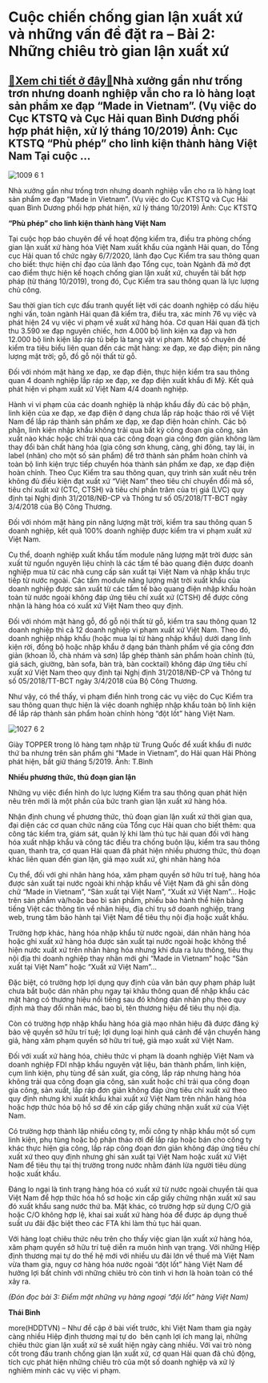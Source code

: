 Cuộc chiến chống gian lận xuất xứ và những vấn đề đặt ra – Bài 2: Những chiêu trò gian lận xuất xứ
==================================================================================================

[:gift:Xem chi tiết ở đây:gift:](https://hddtvn.com/cuoc-chien-chong-gian-lan-xuat-xu-va-nhung-van-de-dat-ra-bai-2-nhung-chieu-tro-gian-lan-xuat-xu/)Nhà xưởng gần như trống trơn nhưng doanh nghiệp vẫn cho ra lò hàng loạt sản phẩm xe đạp “Made in Vietnam”. (Vụ việc do Cục KTSTQ và Cục Hải quan Bình Dương phối hợp phát hiện, xử lý tháng 10/2019) Ảnh: Cục KTSTQ “Phù phép” cho linh kiện thành hàng Việt Nam Tại cuộc …
---------------------------------------------------------------------------------------------------------------------------------------------------------------------------------------------------------------------------------------------------------------------------






![1009 6 1](https://haiquanonline.com.vn/stores/news_dataimages/anhnd/072020/08/18/in_article/1009_6-1.jpg?rt=20200709103555 "Nhà xưởng gần như trống trơn nhưng doanh nghiệp vẫn cho ra lò hàng loạt sản phẩm xe đạp “Made in Vietnam”. (Vụ việc do Cục KTSTQ và Cục Hải quan Bình Dương phối hợp phát hiện, xử lý) 	Ảnh: Cục KTSTQ")


Nhà xưởng gần như trống trơn nhưng doanh nghiệp vẫn cho ra lò hàng loạt sản phẩm xe đạp “Made in Vietnam”. (Vụ việc do Cục KTSTQ và Cục Hải quan Bình Dương phối hợp phát hiện, xử lý tháng 10/2019) Ảnh: Cục KTSTQ



**“Phù phép” cho linh kiện thành hàng Việt Nam**


Tại cuộc họp báo chuyên đề về hoạt động kiểm tra, điều tra phòng chống gian lận xuất xứ hàng hóa Việt Nam xuất khẩu của ngành Hải quan, do Tổng cục Hải quan tổ chức ngày 6/7/2020, lãnh đạo Cục Kiểm tra sau thông quan cho biết: thực hiện chỉ đạo của lãnh đạo Tổng cục, toàn Ngành đã mở đợt cao điểm thực hiện kế hoạch chống gian lận xuất xứ, chuyển tải bất hợp pháp (từ tháng 10/2019), trong đó, Cục Kiểm tra sau thông quan là lực lượng chủ công.


Sau thời gian tích cực đấu tranh quyết liệt với các doanh nghiệp có dấu hiệu nghi vấn, toàn ngành Hải quan đã kiểm tra, điều tra, xác minh 76 vụ việc và phát hiện 24 vụ việc vi phạm về xuất xứ hàng hóa. Cơ quan Hải quan đã tịch thu 3.590 xe đạp nguyên chiếc, hơn 4.000 bộ linh kiện xa đạp và hơn 12.000 bộ linh kiện lắp ráp tủ bếp là tang vật vi phạm. Một số chuyên đề kiểm tra tiêu biểu liên quan đến các mặt hàng: xe đạp, xe đạp điện; pin năng lượng mặt trời; gỗ, đồ gỗ nội thất từ gỗ.


Đối với nhóm mặt hàng xe đạp, xe đạp điện, thực hiện kiểm tra sau thông quan 4 doanh nghiệp lắp ráp xe đạp, xe đạp điện xuất khẩu đi Mỹ. Kết quả phát hiện vi phạm xuất xứ Việt Nam 4/4 doanh nghiệp.


Hành vi vi phạm của các doanh nghiệp là nhập khẩu đầy đủ các bộ phận, linh kiện của xe đạp, xe đạp điện ở dạng chưa lắp ráp hoặc tháo rời về Việt Nam để lắp ráp thành sản phẩm xe đạp, xe đạp điện hoàn chỉnh. Các bộ phận, linh kiện nhập khẩu không trải qua bất kỳ công đoạn gia công, sản xuất nào khác hoặc chỉ trải qua các công đoạn gia công đơn giản không làm thay đổi bản chất hàng hóa (gia công sơn khung, càng, ghi đông, tay lái, in label (nhãn) cho một số sản phẩm) để trở thành sản phẩm hoàn chỉnh và toàn bộ linh kiện trực tiếp chuyển hóa thành sản phẩm xe đạp, xe đạp điện hoàn chỉnh. Theo Cục Kiểm tra sau thông quan, quy trình sản xuất nêu trên không đủ điều kiện đạt xuất xứ “Việt Nam” theo tiêu chí chuyển đổi mã số, tiêu chí xuất xứ (CTC, CTSH) và tiêu chí phần trăm của trị giá (LVC) quy định tại Nghị định 31/2018/NĐ-CP và Thông tư số 05/2018/TT-BCT ngày 3/4/2018 của Bộ Công Thương.


Đối với nhóm mặt hàng pin năng lượng mặt trời, kiểm tra sau thông quan 5 doanh nghiệp, kết quả 100% doanh nghiệp được kiểm tra vi phạm xuất xứ Việt Nam.


Cụ thể, doanh nghiệp xuất khẩu tấm module năng lượng mặt trời được sản xuất từ nguồn nguyên liệu chính là các tấm tế bào quang điện được doanh nghiệp mua từ các nhà cung cấp sản xuất tại Việt Nam và nhập khẩu trực tiếp từ nước ngoài. Các tấm module năng lượng mặt trời xuất khẩu của doanh nghiệp được sản xuất từ các tấm tế bào quang điện nhập khẩu hoàn toàn từ nước ngoài không đáp ứng tiêu chí xuất xứ (CTSH) để được công nhận là hàng hóa có xuất xứ Việt Nam theo quy định.


Đối với nhóm mặt hàng gỗ, đồ gỗ nội thất từ gỗ, kiểm tra sau thông quan 12 doanh nghiệp thì cả 12 doanh nghiệp vi phạm xuất xứ Việt Nam. Theo đó, doanh nghiệp nhập khẩu (hoặc mua lại từ hàng nhập khẩu) dưới dạng linh kiện rời, đồng bộ hoặc nhập khẩu ở dạng bán thành phẩm về gia công đơn giản (khoan lỗ, chà nhám và sơn) lắp ghép thành sản phẩm hoàn chỉnh (tủ, giá sách, giường, bàn sofa, bàn trà, bàn cocktail) không đáp ứng tiêu chí xuất xứ Việt Nam theo quy định tại Nghị định 31/2018/NĐ-CP và Thông tư số 05/2018/TT-BCT ngày 3/4/2018 của Bộ Công Thương.


Như vậy, có thể thấy, vi phạm điển hình trong các vụ việc do Cục Kiểm tra sau thông quan thực hiện là việc doanh nghiệp nhập khẩu toàn bộ linh kiện để lắp ráp thành sản phẩm hoàn chỉnh hòng “đột lốt” hàng Việt Nam.





![1027 6 2](https://haiquanonline.com.vn/stores/news_dataimages/anhnd/072020/08/18/in_article/1027_6-2.jpg?rt=20200709103555 "Giày TOPPER trong lô hàng tạm nhập từ Trung Quốc để xuất khẩu đi nước thứ ba nhưng trên sản phẩm ghi “Made in Vietnam”, do Hải quan Hải Phòng phát hiện, bắt giữ tháng 5/2019.  Ảnh: T.Bình")


Giày TOPPER trong lô hàng tạm nhập từ Trung Quốc để xuất khẩu đi nước thứ ba nhưng trên sản phẩm ghi “Made in Vietnam”, do Hải quan Hải Phòng phát hiện, bắt giữ tháng 5/2019. Ảnh: T.Bình



**Nhiều phương thức, thủ đoạn gian lận**


Những vụ việc điển hình do lực lượng Kiểm tra sau thông quan phát hiện nêu trên mới là một phần của bức tranh gian lận xuất xứ hàng hóa.


Nhận định chung về phương thức, thủ đoạn gian lận xuất xứ thời gian qua, đại diện các cơ quan chức năng của Tổng cục Hải quan cho biết thêm: qua công tác kiểm tra, giám sát, quản lý khi làm thủ tục hải quan đối với hàng hóa xuất nhập khẩu và công tác điều tra chống buôn lậu, kiểm tra sau thông quan, thanh tra, cơ quan Hải quan đã phát hiện nhiều phương thức, thủ đoạn khác liên quan đến gian lận, giả mạo xuất xứ, ghi nhãn hàng hóa


Cụ thể, đối với ghi nhãn hàng hóa, xâm phạm quyền sở hữu trí tuệ, hàng hóa được sản xuất tại nước ngoài khi nhập khẩu về Việt Nam đã ghi sẵn dòng chữ “Made in Vietnam”, “Sản xuất tại Việt Nam”, “Xuất xứ Việt Nam”… Hoặc trên sản phẩm và/hoặc bao bì sản phẩm, phiếu bảo hành thể hiện bằng tiếng Việt các thông tin về nhãn hiệu, địa chỉ trụ sở doanh nghiệp, trang web, trung tâm bảo hành tại Việt Nam để tiêu thụ nội địa hoặc xuất khẩu.


Trường hợp khác, hàng hóa nhập khẩu từ nước ngoài, dán nhãn hàng hóa hoặc ghi xuất xứ hàng hóa được sản xuất tại nước ngoài hoặc không thể hiện nước xuất xứ trên nhãn hàng hóa nhưng khi đưa ra lưu thông, tiêu thụ nội địa thì doanh nghiệp thay nhãn mới ghi “Made in Vietnam” hoặc “Sản xuất tại Việt Nam” hoặc “Xuất xứ Việt Nam”…


Đặc biệt, có trường hợp lợi dụng quy định của văn bản quy phạm pháp luật chưa bắt buộc dán nhãn phụ ngay tại khâu thông quan để nhập khẩu các mặt hàng có thương hiệu nổi tiếng sau đó không dán nhãn phụ theo quy định mà thay đổi nhãn mác, bao bì, tên thương hiệu để tiêu thụ nội địa.


Còn có trường hợp nhập khẩu hàng hóa giả mạo nhãn hiệu đã được đăng ký bảo vệ quyền sở hữu trí tuệ; lợi dụng loại hình quá cảnh để vận chuyển hàng giả, hàng xâm phạm quyền sở hữu trí tuệ, giả mạo xuất xứ Việt Nam.


Đối với xuất xứ hàng hóa, chiêu thức vi phạm là doanh nghiệp Việt Nam và doanh nghiệp FDI nhập khẩu nguyên vật liệu, bán thành phẩm, linh kiện, cụm linh kiện, phụ tùng để sản xuất, gia công, lắp ráp nhưng hàng hóa không trải qua công đoạn gia công, sản xuất hoặc chỉ trải qua công đoạn gia công, sản xuất, lắp ráp đơn giản không đáp ứng tiêu chí xuất xứ theo quy định nhưng khi xuất khẩu khai xuất xứ Việt Nam trên nhãn hàng hóa hoặc hợp thức hóa bộ hồ sơ để xin cấp giấy chứng nhận xuất xứ của Việt Nam.


Có trường hợp thành lập nhiều công ty, mỗi công ty nhập khẩu một số cụm linh kiện, phụ tùng hoặc bộ phận tháo rời để lắp ráp hoặc bán cho công ty khác thực hiện gia công, lắp ráp công đoạn đơn giản không đáp ứng tiêu chí xuất xứ theo quy định nhưng ghi sản xuất tại Việt Nam hoặc xuất xứ Việt Nam để tiêu thụ tại thị trường trong nước nhằm đánh lừa người tiêu dùng hoặc xuất khẩu.


Đáng lo ngại là tình trạng hàng hóa có xuất xứ từ nước ngoài chuyển tải qua Việt Nam để hợp thức hóa hồ sơ hoặc xin cấp giấy chứng nhận xuất xứ sau đó xuất khẩu sang nước thứ ba. Mặt khác, có trường hợp sử dụng C/O giả hoặc C/O không hợp lệ, khai sai xuất xứ hàng hóa để được áp dụng thuế suất ưu đãi đặc biệt theo các FTA khi làm thủ tục hải quan.


Với hàng loạt chiêu thức nêu trên cho thấy việc gian lận xuất xứ hàng hóa, xâm phạm quyền sở hữu trí tuệ diễn ra muôn hình vạn trạng. Với những Hiệp định thương mại tự do thế hệ mới với nhiều ưu đãi lớn về thuế mà Việt Nam vừa tham gia, nguy cơ hàng hóa nước ngoài “đột lốt” hàng Việt Nam để hưởng lợi bất chính với những chiêu trò còn tinh vi hơn là hoàn toàn có thể xảy ra.


*(Đón đọc bài 3: Điểm mặt những vụ hàng ngoại “đội lốt” hàng Việt Nam)*






**Thái Bình**



more(HDDTVN) – Như đề cập ở bài viết trước, khi Việt Nam tham gia ngày càng nhiều Hiệp định thương mại tự do  bên cạnh lợi ích mang lại, những chiêu thức gian lận xuất xứ sẽ xuất hiện ngày càng nhiều. Với vai trò nòng cốt trong đấu tranh chống gian lận xuất xứ, cơ quan Hải quan đã chủ động, tích cực phát hiện những chiêu trò của một số doanh nghiệp và xử lý nghiêm minh các vụ việc vi phạm.

